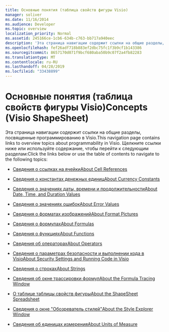 ```yaml
---
title: Основные понятия (таблица свойств фигуры Visio)
manager: soliver
ms.date: 11/16/2014
ms.audience: Developer
ms.topic: overview
localization_priority: Normal
ms.assetid: 245166ce-1cb6-634b-c763-bb717a940eec
description: 'Эта страница навигации содержит ссылки на общие разделы, посвященные программированию в Visio. Щелкните ссылки ниже или используйте содержание, чтобы перейти к следующим разделам:'
ms.openlocfilehash: fef26adf718b883ef2dbc75fc1f3b9cf1b143386
ms.sourcegitcommit: 8657170d071f9bcf680aba50b9c07f2a4fb82283
ms.translationtype: MT
ms.contentlocale: ru-RU
ms.lasthandoff: 04/28/2019
ms.locfileid: "33438899"
---
```

# <a name="concepts-visio-shapesheet"></a><span data-ttu-id="3034a-104">Основные понятия (таблица свойств фигуры Visio)</span><span class="sxs-lookup"><span data-stu-id="3034a-104">Concepts (Visio ShapeSheet)</span></span>

<span data-ttu-id="3034a-105">Эта страница навигации содержит ссылки на общие разделы, посвященные программированию в Visio.</span><span class="sxs-lookup"><span data-stu-id="3034a-105">This navigation page contains links to overview topics about programmability in Visio.</span></span> <span data-ttu-id="3034a-106">Щелкните ссылки ниже или используйте содержание, чтобы перейти к следующим разделам:</span><span class="sxs-lookup"><span data-stu-id="3034a-106">Click the links below or use the table of contents to navigate to the following topics:</span></span>
  
- [<span data-ttu-id="3034a-107">Сведения о ссылках на ячейки</span><span class="sxs-lookup"><span data-stu-id="3034a-107">About Cell References</span></span>](about-cell-references.md)
    
- [<span data-ttu-id="3034a-108">Сведения о константах денежных единиц</span><span class="sxs-lookup"><span data-stu-id="3034a-108">About Currency Constants</span></span>](about-currency-constants.md)
    
- [<span data-ttu-id="3034a-109">Сведения о значениях даты, времени и продолжительности</span><span class="sxs-lookup"><span data-stu-id="3034a-109">About Date, Time, and Duration Values</span></span>](about-date-time-and-duration-values.md)
    
- [<span data-ttu-id="3034a-110">Сведения о значениях ошибок</span><span class="sxs-lookup"><span data-stu-id="3034a-110">About Error Values</span></span>](about-error-values.md)
    
- [<span data-ttu-id="3034a-111">Сведения о форматах изображений</span><span class="sxs-lookup"><span data-stu-id="3034a-111">About Format Pictures</span></span>](about-format-pictures.md)
    
- [<span data-ttu-id="3034a-112">Сведения о формулах</span><span class="sxs-lookup"><span data-stu-id="3034a-112">About Formulas</span></span>](about-formulas.md)
    
- [<span data-ttu-id="3034a-113">Сведения о функциях</span><span class="sxs-lookup"><span data-stu-id="3034a-113">About Functions</span></span>](about-functions.md)
    
- [<span data-ttu-id="3034a-114">Сведения об операторах</span><span class="sxs-lookup"><span data-stu-id="3034a-114">About Operators</span></span>](about-operators.md)
    
- [<span data-ttu-id="3034a-115">Сведения о параметрах безопасности и выполнении кода в Visio</span><span class="sxs-lookup"><span data-stu-id="3034a-115">About Security Settings and Running Code in Visio</span></span>](about-security-settings-and-running-code-in-visio-shapesheet.md)
    
- [<span data-ttu-id="3034a-116">Сведения о строках</span><span class="sxs-lookup"><span data-stu-id="3034a-116">About Strings</span></span>](about-strings.md)
    
- [<span data-ttu-id="3034a-117">Сведения об окне трассировки формул</span><span class="sxs-lookup"><span data-stu-id="3034a-117">About the Formula Tracing Window</span></span>](about-the-formula-tracing-window.md)
    
- [<span data-ttu-id="3034a-118">О таблице таблицы свойств фигуры</span><span class="sxs-lookup"><span data-stu-id="3034a-118">About the ShapeSheet Spreadsheet</span></span>](about-the-shapesheet-spreadsheet.md)
    
- [<span data-ttu-id="3034a-119">Сведения о окне "Обозреватель стилей"</span><span class="sxs-lookup"><span data-stu-id="3034a-119">About the Style Explorer Window</span></span>](about-the-style-explorer-window.md)
    
- [<span data-ttu-id="3034a-120">Сведения об единицах измерения</span><span class="sxs-lookup"><span data-stu-id="3034a-120">About Units of Measure</span></span>](about-units-of-measure-visio-shapesheet-reference.md)
    

